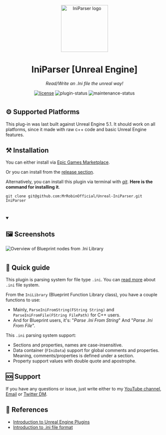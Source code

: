 <!-- markdownlint-disable-next-line -->
<p align="center">
  <a href="#" rel="noopener" target="_blank"><img width="150" src="/Resources/Icon128.png" alt="IniParser logo"></a>
</p>

<h1 align="center">IniParser [Unreal Engine]</h1>

<div align="center">

*Read/Write an .Ini file the unreal way!*
  
[![license](https://img.shields.io/badge/license-MIT-blue.svg)](https://github.com/mrrobinofficial/iniparser-unreal/blob/HEAD/LICENSE.txt)
![plugin-status](https://img.shields.io/badge/plugin_status-ready_to_use-green)
![maintenance-status](https://img.shields.io/badge/maintenance-passively--maintained-yellowgreen.svg)

</div>

#

## ⚙️ Supported Platforms
This plug-in was last built against Unreal Engine 5.1. It should work on all platforms, since it made with raw c++ code and basic Unreal Engine features.

## ⚒️ Installation

You can either install via <a href="#">Epic Games Marketplace</a>.

Or you can install from the <a href="https://github.com/MrRobinOfficial/Unreal-IniParser/releases/latest">release section</a>.

Alternatively, you can install this plugin via terminal with [*git*](https://git-scm.com/). **Here is the command for installing it**.

```console
git clone git@github.com:MrRobinOfficial/Unreal-IniParser.git IniParser
```

#

<details open> 
    <summary><h2>🖼️ Screenshots</h2></summary>
    <img src="Resources/Screenshot_01.png" alt="Overview of Blueprint nodes from .Ini Library">
</details>

#

## 📝 Quick guide

This plugin is parsing system for file type `.ini`. You can  <a href="https://en.wikipedia.org/wiki/INI">read more</a> about `.ini` file system.

From the `IniLibrary` (Blueprint Function Library class), you have a couple functions to use:

* Mainly, `ParseIniFromString(FString String)` and `ParseIniFromFile(FString FilePath)` for C++ users.
* And for Blueprint users, it's: "*Parse .Ini From String*" And "*Parse .Ini From File*".

This `.ini` parsing system support:

* Sections and properties, names are case-insensitive.
* Data container (`FIniData`) support for global comments and properties. Meaning, comments/properties is defined under a section.
* Property support values with double quote and apostrophe.

## 🆘 Support
If you have any questions or issue, just write either to my [YouTube channel](https://www.youtube.com/@mrrobinofficial), [Email](mailto:mrrobin123mail@gmail.com) or [Twitter DM](https://twitter.com/MrRobinOfficial).

## 🔗 References
- [Introduction to Unreal Engine Plugins](https://docs.unrealengine.com/5.0/en-US/plugins-in-unreal-engine/)
- [Introduction to .ini file format](https://en.wikipedia.org/wiki/INI_file)
